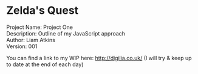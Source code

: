 # Zelda's Quest

Project Name: Project One</br>
Description: Outline of my JavaScript approach</br>
Author: Liam Atkins</br>
Version: 001

You can find a link to my WIP here: http://digilia.co.uk/
(I will try & keep up to date at the end of each day)
